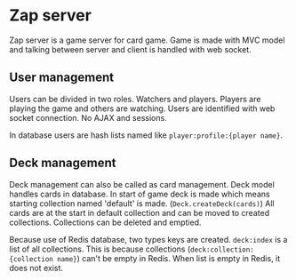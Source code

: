 # Zap server
Zap server is a game server for card game. Game is made with MVC model and talking between server and client is handled with web socket.

## User management
Users can be divided in two roles. Watchers and players. Players are playing the game and others are watching. Users are identified with web socket connection. No AJAX and sessions.

 In database users are hash lists named like `player:profile:{player name}`. 

## Deck management
Deck management can also be called as card management. Deck model handles cards in database. In start of game deck is made which means starting collection named 'default' is made. (`Deck.createDeck(cards)`) All cards are at the start in default collection and can be moved to created collections. Collections can be deleted and emptied.

Because use of Redis database, two types keys are created. `deck:index` is a list of all collections. This is because collections (`deck:collection:{collection name}`) can't be empty in Redis. When list is empty in Redis, it does not exist.
